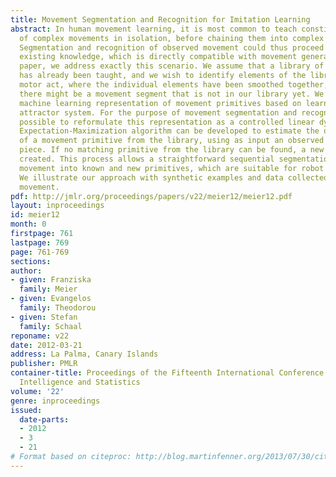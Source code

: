 ```yaml
---
title: Movement Segmentation and Recognition for Imitation Learning
abstract: In human movement learning, it is most common to teach constituent elements
  of complex movements in isolation, before chaining them into complex movements.
  Segmentation and recognition of observed movement could thus proceed out of this
  existing knowledge, which is directly compatible with movement generation. In this
  paper, we address exactly this scenario. We assume that a library of movement primitives
  has already been taught, and we wish to identify elements of the library in a complex
  motor act, where the individual elements have been smoothed together, and, occasionally,
  there might be a movement segment that is not in our library yet. We employ a flexible
  machine learning representation of movement primitives based on learnable nonlinear
  attractor system. For the purpose of movement segmentation and recognition, it is
  possible to reformulate this representation as a controlled linear dynamical system.  An
  Expectation-Maximization algorithm can be developed to estimate the open parameters
  of a movement primitive from the library, using as input an observed trajectory
  piece. If no matching primitive from the library can be found, a new primitive is
  created. This process allows a straightforward sequential segmentation of observed
  movement into known and new primitives, which are suitable for robot imitation learning.
  We illustrate our approach with synthetic examples and data collected from human
  movement.
pdf: http://jmlr.org/proceedings/papers/v22/meier12/meier12.pdf
layout: inproceedings
id: meier12
month: 0
firstpage: 761
lastpage: 769
page: 761-769
sections: 
author:
- given: Franziska
  family: Meier
- given: Evangelos
  family: Theodorou
- given: Stefan
  family: Schaal
reponame: v22
date: 2012-03-21
address: La Palma, Canary Islands
publisher: PMLR
container-title: Proceedings of the Fifteenth International Conference on Artificial
  Intelligence and Statistics
volume: '22'
genre: inproceedings
issued:
  date-parts:
  - 2012
  - 3
  - 21
# Format based on citeproc: http://blog.martinfenner.org/2013/07/30/citeproc-yaml-for-bibliographies/
---
```

